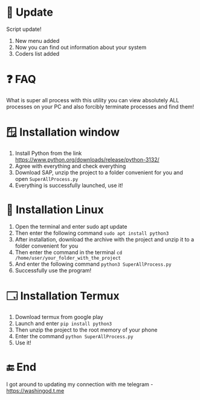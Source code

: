 # 🚀 Update
Script update!
1. New menu added
2. Now you can find out information about your system
3. Coders list added
# ❓ FAQ
What is super all process with this utility you can view absolutely ALL processes on your PC and also forcibly terminate processes and find them!
# 🪟 Installation window
1. Install Python from the link https://www.python.org/downloads/release/python-3132/
2. Agree with everything and check everything
3. Download SAP, unzip the project to a folder convenient for you and open ``` SuperAllProcess.py ```
3. Everything is successfully launched, use it!
# 🐧 Installation Linux
1. Open the terminal and enter sudo apt update
2. Then enter the following command ``` sudo apt install python3 ```
3. After installation, download the archive with the project and unzip it to a folder convenient for you
4. Then enter the command in the terminal ``` cd /home/user/your_folder_with_the_project ```
5. And enter the following command ``` python3 SuperAllProcess.py ```
6. Successfully use the program!
# 🗔 Installation Termux
1. Download termux from google play
2. Launch and enter ``` pip install python3 ```
3. Then unzip the project to the root memory of your phone
4. Enter the command ``` python SuperAllProcess.py ```
5. Use it!
# 🔚 End
I got around to updating my connection with me telegram - https://washingod.t.me
